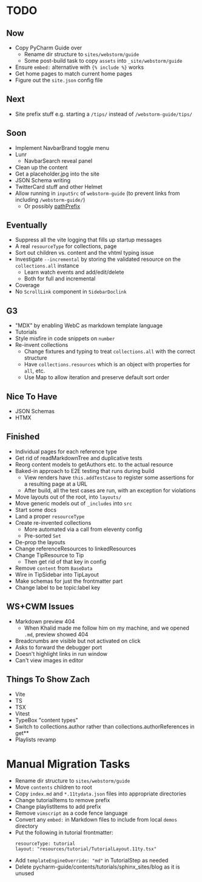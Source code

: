# TODO

## Now

- Copy PyCharm Guide over
  - Rename dir structure to `sites/webstorm/guide`
  - Some post-build task to copy `assets` into `_site/webstorm/guide`
- Ensure `embed:` alternative with `{% include %}` works
- Get home pages to match current home pages
- Figure out the `site.json` config file

## Next
  
- Site prefix stuff e.g. starting a `/tips/` instead of `/webstorm-guide/tips/`

## Soon

- Implement NavbarBrand toggle menu
- Lunr
  - NavbarSearch reveal panel
- Clean up the content
- Get a placeholder.jpg into the site
- JSON Schema writing
- TwitterCard stuff and other Helmet
- Allow running in `inputSrc` of `webstorm-guide` (to prevent links from including `/webstorm-guide/`)
  - Or possibly [pathPrefix](https://www.11ty.dev/docs/config/#deploy-to-a-subdirectory-with-a-path-prefix)

## Eventually

- Suppress all the vite logging that fills up startup messages
- A real `resourceType` for collections, page
- Sort out children vs. content and the vhtml typing issue
- Investigate `--incremental` by storing the validated resource on the `collections.all` instance
  - Learn watch events and add/edit/delete
  - Both for full and incremental
- Coverage
- No `ScrollLink` component in `SidebarDoclink`

## G3

- "MDX" by enabling WebC as markdown template language
- Tutorials
- Style misfire in code snippets on `number`
- Re-invent collections
  - Change fixtures and typing to treat `collections.all` with the correct structure
  - Have `collections.resources` which is an object with properties for `all`, etc.
  - Use Map to allow iteration and preserve default sort order

## Nice To Have

- JSON Schemas
- HTMX

## Finished

- Individual pages for each reference type
- Get rid of readMarkdownTree and duplicative tests
- Reorg content models to getAuthors etc. to the actual resource
- Baked-in approach to E2E testing that runs during build
  - View renders have `this.addTestCase` to register some assertions for a resulting page at a URL
  - After build, all the test cases are run, with an exception for violations
- Move layouts out of the root, into `layouts/`
- Move generic models out of `_includes` into `src`
- Start some docs
- Land a proper `resourceType`
- Create re-invented collections
  - More automated via a call from eleventy config
  - Pre-sorted `Set`
- De-prop the layouts
- Change referenceResources to linkedResources
- Change TipResource to Tip
  - Then get rid of that key in config
- Remove `content` from `BaseData`
- Wire in TipSidebar into TipLayout
- Make schemas for just the frontmatter part
- Change label to be topic:label key


## WS+CWM Issues

- Markdown preview 404
  - When Khalid made me follow him on my machine, and we opened `.md`, preview showed 404
- Breadcrumbs are visible but not activated on click
- Asks to forward the debugger port
- Doesn't highlight links in run window
- Can't view images in editor

## Things To Show Zach

- Vite
- TS
- TSX
- Vitest
- TypeBox "content types"
- Switch to collections.author rather than collections.authorReferences in get**
- Playlists revamp


# Manual Migration Tasks

- Rename dir structure to `sites/webstorm/guide`
- Move `contents` children to root
- Copy `index.md` and `*.11tydata.json` files into appropriate directories
- Change tutorialItems to remove prefix
- Change playlistItems to add prefix
- Remove `vimscript` as a code fence language
- Convert any `embed:` in Markdown files to include from local `demos` directory
- Put the following in tutorial frontmatter:
  ```
  resourceType: tutorial
  layout: "resources/tutorial/TutorialLayout.11ty.tsx"
  ```
- Add `templateEngineOverride: "md"` in TutorialStep as needed
- Delete pycharm-guide/contents/tutorials/sphinx_sites/blog as it is unused